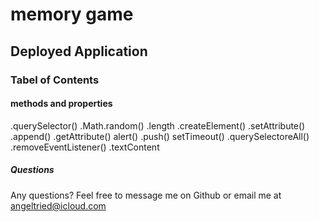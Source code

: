 # memory game


 ## Deployed Application

 ### Tabel of Contents

 #### methods and properties
.querySelector()
.Math.random()
.length
.createElement()
.setAttribute()
.append()
.getAttribute()
alert()
.push()
setTimeout()
.querySelectoreAll()
.removeEventListener()
.textContent
 ##### Questions
Any questions? Feel free to message me on Github or email me at angeltried@icloud.com 